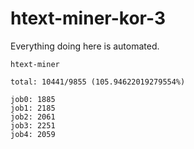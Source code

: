 # htext-miner-kor-3

Everything doing here is automated.

```
htext-miner

total: 10441/9855 (105.94622019279554%)

job0: 1885
job1: 2185
job2: 2061
job3: 2251
job4: 2059
```
